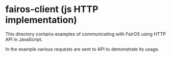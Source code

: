 # fairos-client (js HTTP implementation)

This directory contains examples of communicating with FairOS using HTTP API in JavaScript.

In the example various requests are sent to API to demonstrate its usage.
